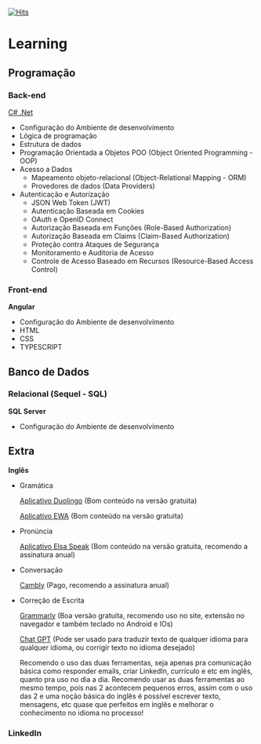 [![Hits](https://hits.seeyoufarm.com/api/count/incr/badge.svg?url=https%3A%2F%2Fgithub.com%2FJhonnySMarcelo%2FLearning&count_bg=%2379C83D&title_bg=%23555555&icon=&icon_color=%23E7E7E7&title=Views&edge_flat=false)](https://hits.seeyoufarm.com)

# Learning

## Programação
### Back-end
[C# .Net](Back-end/C%23_DotNet.md)
- Configuração do Ambiente de desenvolvimento
- Lógica de programação
- Estrutura de dados
- Programação Orientada a Objetos POO (Object Oriented Programming - OOP)
- Acesso a Dados  
  -  Mapeamento objeto-relacional (Object-Relational Mapping - ORM)
  -  Provedores de dados (Data Providers)
- Autenticação e Autorização
  - JSON Web Token (JWT)
  - Autenticação Baseada em Cookies 
  - OAuth e OpenID Connect
  - Autorização Baseada em Funções (Role-Based Authorization)
  - Autorização Baseada em Claims (Claim-Based Authorization)
  - Proteção contra Ataques de Segurança
  - Monitoramento e Auditoria de Acesso
  - Controle de Acesso Baseado em Recursos (Resource-Based Access Control)
### Front-end
**Angular**
- Configuração do Ambiente de desenvolvimento
- HTML
- CSS
- TYPESCRIPT 

## Banco de Dados
### Relacional (Sequel - SQL)
**SQL Server**
- Configuração do Ambiente de desenvolvimento

## Extra
**Inglês**
- Gramática

	[Aplicativo Duolingo](https://pt.duolingo.com/) (Bom conteúdo na versão gratuita)

	[Aplicativo EWA](https://appewa.com/) (Bom conteúdo na versão gratuita)
	
- Pronúncia
  
	[Aplicativo Elsa Speak](https://elsaspeak.com/pt/) (Bom conteúdo na versão gratuita, recomendo a assinatura anual)
	
- Conversação

	[Cambly](https://www.cambly.com/invite/Y4KYMJXD?st=120623&sc=4) (Pago, recomendo a assinatura anual)

- Correção de Escrita

  	[Grammarly](https://app.grammarly.com/) (Boa versão gratuita, recomendo uso no site, extensão no navegador e também teclado no Android e IOs)
	
  	[Chat GPT](https://chat.openai.com/) (Pode ser usado para traduzir texto de qualquer idioma para qualquer idioma, ou corrigir texto no idioma desejado)
	
	Recomendo o uso das duas ferramentas, seja apenas pra comunicação básica como responder emails, criar LinkedIn, currículo e etc em inglês, quanto pra uso no dia a dia. Recomendo usar as duas ferramentas ao mesmo tempo, pois nas 2 acontecem pequenos erros, assim com o uso das 2 e uma noção básica do inglês é possível escrever texto, mensagens, etc quase que perfeitos em inglês e melhorar o conhecimento no idioma no processo!

### LinkedIn


